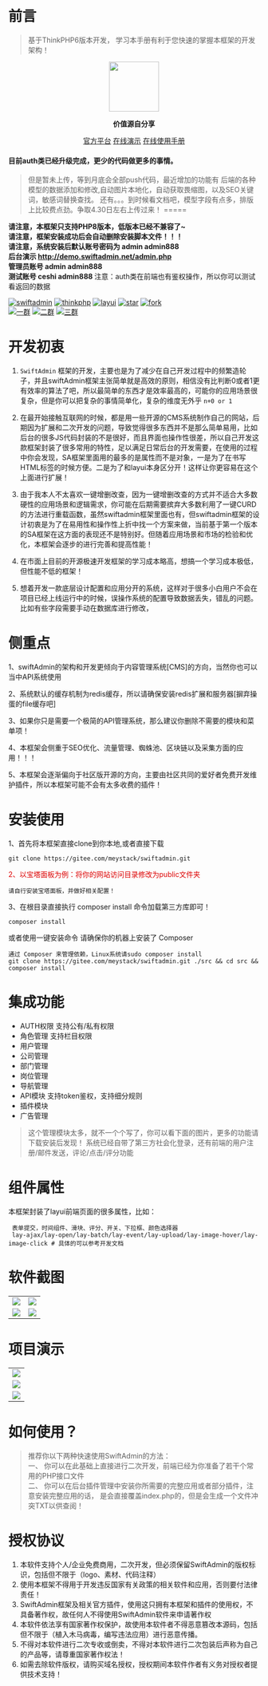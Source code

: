 前言
===============
> 基于ThinkPHP6版本开发， 学习本手册有利于您快速的掌握本框架的开发架构！
<div align="center">
<img src="https://images.gitee.com/uploads/images/2021/0412/110400_6a5e130d_904542.png" width="100" height="100"/>
</div>
<p align="center"><strong>价值源自分享</strong></p>

<p align="center">
	<a href="https://www.swiftadmin.net" target="_blank">官方平台</a> 
	<a href="http://demo.swiftadmin.net/admin.php"  target="_blank">在线演示</a> 
	<a href="https://www.yuque.com/meystack/swiftadmin"  target="_blank">在线使用手册</a>
</p>

#### 目前auth类已经升级完成，更少的代码做更多的事情。

> 但是暂未上传，等到月底会全部push代码，最近增加的功能有
后端的各种模型的数据添加和修改,自动图片本地化，自动获取畏缩图，以及SEO关键词，敏感词替换查找。
还有。。。到时候看文档吧，模型字段有点多，排版上比较费点劲。争取4.30日左右上传过来！
===== 

<b>请注意，本框架只支持PHP8版本，低版本已经不兼容了~ </b><br/>
<b>请注意，框架安装成功后会自动删除安装脚本文件！！！</b><br/>
<b>请注意，系统安装后默认账号密码为 admin admin888 </b><br/>
<b>后台演示 <a href="http://demo.swiftadmin.net/admin.php"  target="_blank">http://demo.swiftadmin.net/admin.php</a> </b><br/>
<b>管理员账号 admin admin888 </b><br/>
<b>测试账号  ceshi admin888 </b>注意：auth类在前端也有鉴权操作，所以你可以测试看返回的数据<br/>

<a href="https://gitee.com/meystack/swiftadmin/"><img src="https://img.shields.io/badge/license-MIT-blue.svg" alt="swiftadmin"></a>
<a href="https://gitee.com/meystack/swiftadmin/"><img src="https://img.shields.io/badge/ThinkPHP-6.0.8-brightgreen.svg" alt="thinkphp"></a>
<a href="https://gitee.com/meystack/swiftadmin/"><img src="https://img.shields.io/badge/Layui-2.6.4-red.svg" alt="layui"></a>
<a href="https://gitee.com/meystack/swiftadmin/stargazers"><img src="https://gitee.com/meystack/swiftadmin/badge/star.svg?theme=dark" alt="star"></a>
<a href="https://gitee.com/meystack/swiftadmin/members"><img src="https://gitee.com/meystack/swiftadmin/badge/fork.svg?theme=dark" alt="fork"></a><br/>
<a href="https://qm.qq.com/cgi-bin/qm/qr?k=Idivrh-log25t0ryx19nWeqUk8oFrI-X&jump_from=webapi"><img src="https://img.shields.io/badge/qq一群-68221484-blue.svg" alt="一群"></a>
<a href="https://qm.qq.com/cgi-bin/qm/qr?k=L_SKDh46TnWDVrudKEON2XAlgm02RNic&jump_from=webapi"><img src="https://img.shields.io/badge/qq二群-68221585-blue.svg" alt="二群"></a>
<a href="https://qm.qq.com/cgi-bin/qm/qr?k=p6N-b7AkWiESpcrZmOKWpm3t05qt4MQ-&jump_from=webapi"><img src="https://img.shields.io/badge/qq三群-68221618-blue.svg" alt="三群"></a>

# 开发初衷
1. `SwiftAdmin` 框架的开发，主要也是为了减少在自己开发过程中的频繁造轮子，并且swiftAdmin框架主张简单就是高效的原则，相信没有比判断0或者1更有效率的算法了吧，所以最简单的东西才是效率最高的，可能你的应用场景很复杂，但是你可以把复杂的事情简单化，复杂的维度无外乎  `n+0 or 1` 

2. 在最开始接触互联网的时候，都是用一些开源的CMS系统制作自己的网站，后期因为扩展和二次开发的问题，导致觉得很多东西并不是那么简单易用，比如后台的很多JS代码封装的不是很好，而且界面也操作性很差，所以自己开发这款框架封装了很多常用的特性，足以满足日常后台的开发需要，在使用的过程中你会发现，SA框架里面用的最多的是属性而不是对象，一是为了在书写HTML标签的时候方便。二是为了和layui本身区分开！这样让你更容易在这个上面进行扩展！

3. 由于我本人不太喜欢一键增删改查，因为一键增删改查的方式并不适合大多数硬性的应用场景和逻辑需求，你可能在后期需要摈弃大多数利用了一键CURD的方法进行重载函数，虽然swiftadmin框架里面也有，但swiftadmin框架的设计初衷是为了在易用性和操作性上折中找一个方案来做，当前基于第一个版本的SA框架在这方面的表现还不是特别好。但随着应用场景和市场的检验和优化，本框架会逐步的进行完善和提高性能！

4. 在市面上目前的开源极速开发框架的学习成本略高，想搞一个学习成本极低，但性能不低的框架！

5. 想着开发一款底层设计配置和应用分开的系统，这样对于很多小白用户不会在项目已经上线运行中的时候，误操作系统的配置导致数据丢失，错乱的问题。比如有些字段需要手动在数据库进行修改，


# 侧重点
1、swiftAdmin的架构和开发更倾向于内容管理系统[CMS]的方向，当然你也可以当中API系统使用<br/>

2、系统默认的缓存机制为redis缓存，所以请确保安装redis扩展和服务器[摒弃操蛋的file缓存吧]<br/>

3、如果你只是需要一个极简的API管理系统，那么建议你删除不需要的模块和菜单项！<br/>

4、本框架会侧重于SEO优化、流量管理、蜘蛛池、区块链以及采集方面的应用！！！<br/>

5、本框架会逐渐偏向于社区版开源的方向，主要由社区共同的爱好者免费开发维护插件，所以本框架可能不会有太多收费的插件！

# 安装使用
1、首先将本框架直接clone到你本地,或者直接下载
```
git clone https://gitee.com/meystack/swiftadmin.git
```
<font color="#dd0000">2、以宝塔面板为例：将你的网站访问目录修改为public文件夹</font>
```
请自行安装宝塔面板，并做好相关配置！
```
3、在根目录直接执行 composer install 命令加载第三方库即可！
```
composer install
```
或者使用一键安装命令 请确保你的机器上安装了 Composer
```
通过 Composer 来管理依赖，Linux系统请sudo composer install
git clone https://gitee.com/meystack/swiftadmin.git ./src && cd src && composer install
```

# 集成功能
* AUTH权限 支持公有/私有权限 
* 角色管理  支持栏目权限
* 用户管理
* 公司管理
* 部门管理
* 岗位管理
* 导航管理
* API模块 支持token鉴权，支持细分规则
* 插件模块
* 广告管理
> 这个管理模块太多，就不一个个写了，你可以看下面的图片，更多的功能请下载安装后发现！
> 系统已经自带了第三方社会化登录，还有前端的用户注册/邮件发送，评论/点击/评分功能

# 组件属性
本框架封装了layui前端页面的很多属性，比如：
```
 表单提交，时间组件、滑块、评分、开关、下拉框、颜色选择器
 lay-ajax/lay-open/lay-batch/lay-event/lay-upload/lay-image-hover/lay-image-click # 具体的可以参考开发文档
```

# 软件截图
<table>
    <tr>
        <td><img src="https://images.gitee.com/uploads/images/2021/0412/135434_82477f64_904542.png"/></td>
        <td><img src="https://images.gitee.com/uploads/images/2021/0412/135446_e5a0fb94_904542.png"/></td>
    </tr>
    <tr>
        <td><img src="https://images.gitee.com/uploads/images/2021/0412/135451_c75d3ca2_904542.png"/></td>
        <td><img src="https://images.gitee.com/uploads/images/2021/0412/135457_d4429ce5_904542.png"/></td>
    </tr>
</table>

# 项目演示
<table>
	<tr>
		<td><img src="https://images.gitee.com/uploads/images/2021/0412/135519_aa76fdcf_904542.gif"/></td>
	</tr>
	<tr>
		<td><img src="https://images.gitee.com/uploads/images/2021/0412/140708_8baf92f1_904542.gif"/></td>
	</tr>	
	<tr>
		<td><img src="https://images.gitee.com/uploads/images/2021/0412/151945_66490698_904542.gif"/></td>
	</tr>	    
</table>



# 如何使用？
> 推荐你以下两种快速使用SwiftAdmin的方法：<br/>
> 一、 你可以在此基础上直接进行二次开发，前端已经为你准备了若干个常用的PHP接口文件<br/>
> 二、 你可以在后台插件管理中安装你所需要的完整应用或者部分插件，注意安装完整应用的话，
>      是会直接覆盖index.php的，但是会生成一个文件冲突TXT以供查阅！

# 授权协议

1. 本软件支持个人/企业免费商用，二次开发，但必须保留SwiftAdmin的版权标识，包括但不限于（logo、素材、代码注释）
1. 使用本框架不得用于开发违反国家有关政策的相关软件和应用，否则要付法律责任！
1. SwiftAdmin框架及相关官方插件，使用这只拥有本框架和插件的使用权，不具备著作权，故任何人不得使用SwiftAdmin软件来申请著作权
1. 本软件依法享有国家著作权保护，故使用本软件者不得恶意篡改本源码，包括但不限于（植入木马病毒，编写违法应用）进行恶意传播。
1. 不得对本软件进行二次专收或倒卖，不得对本软件进行二次包装后声称为自己的产品等，请尊重国家著作权法！
1. 如需去除软件版权，请购买域名授权，授权期间本软件作者有义务对授权者提供技术支持！